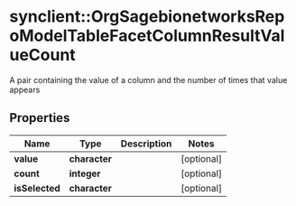 # synclient::OrgSagebionetworksRepoModelTableFacetColumnResultValueCount

A pair containing the value of a column and the number of times that value appears

## Properties
Name | Type | Description | Notes
------------ | ------------- | ------------- | -------------
**value** | **character** |  | [optional] 
**count** | **integer** |  | [optional] 
**isSelected** | **character** |  | [optional] 


